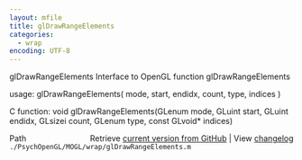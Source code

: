 ```yaml
---
layout: mfile
title: glDrawRangeElements
categories:
  - wrap
encoding: UTF-8
---
```


glDrawRangeElements  Interface to OpenGL function glDrawRangeElements

usage:  glDrawRangeElements( mode, start, endidx, count, type, indices )

C function:  void glDrawRangeElements(GLenum mode, GLuint start, GLuint endidx, GLsizei count, GLenum type, const GLvoid\* indices)


<div class="code_header" style="text-align:right;">
  <span style="float:left;">Path&nbsp;&nbsp;</span> <span class="counter">Retrieve <a href=
  "https://raw.github.com/Psychtoolbox-3/Psychtoolbox-3/beta/./PsychOpenGL/MOGL/wrap/glDrawRangeElements.m">current version from GitHub</a> | View <a href=
  "https://github.com/Psychtoolbox-3/Psychtoolbox-3/commits/beta/./PsychOpenGL/MOGL/wrap/glDrawRangeElements.m">changelog</a></span>
</div>
<div class="code">
  <code>./PsychOpenGL/MOGL/wrap/glDrawRangeElements.m</code>
</div>
